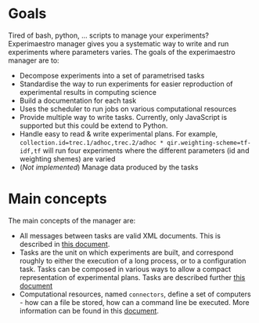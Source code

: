 <head>
  <title>Manager</title>
</head>

# Goals

Tired of bash, python, ... scripts to manage your experiments? Experimaestro manager
gives you a systematic way to write and run experiments where parameters varies.
The goals of the experimaestro manager are to:

* Decompose experiments into a set of parametrised tasks
* Standardise the way to run experiments for easier reproduction of experimental results in computing science
* Build a documentation for each task
* Uses the scheduler to run jobs on various computational resources
* Provide multiple way to write tasks. Currently, only JavaScript is supported but this could be extend to Python.
* Handle easy to read & write experimental plans. For example,
    `collection.id=trec.1/adhoc,trec.2/adhoc * qir.weighting-scheme=tf-idf,tf`
    will run four experiments where the different parameters (id and weighting shemes) are varied
* (_Not implemented_) Manage data produced by the tasks
  
# Main concepts

The main concepts of the manager are:

* All messages between tasks are valid XML documents. This is described in [this document](xml.html).
* Tasks are the unit on which experiments are built, and correspond roughly to either the execution of a long process,
    or to a configuration task. Tasks can be composed in various ways to allow a compact representation of
    experimental plans.  Tasks are described further [this document](tasks.html)
* Computational resources, named `connectors`, define a set of computers - how can a file be stored, how can a
    command line be executed. More information can be found in this [document](connectors.html).
